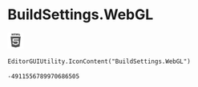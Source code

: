 # BuildSettings.WebGL
![](/img/BuildSettings.WebGL.png)

``` CSharp
EditorGUIUtility.IconContent("BuildSettings.WebGL")
```
```
-4911556789970686505
```
